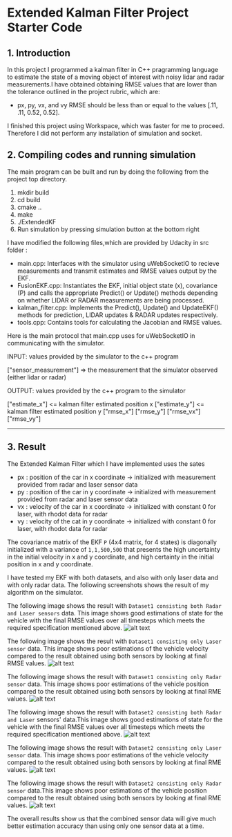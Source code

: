# Extended Kalman Filter Project Starter Code

## 1. Introduction

In this project I programmed a kalman filter in C++ pragramming language to estimate the state of a moving object of interest with noisy lidar and radar measurements.I have obtained obtaining RMSE values that are lower than the tolerance outlined in the project rubric, which are:
- px, py, vx, and vy RMSE should be less than or equal to the values [.11, .11, 0.52, 0.52].

I finished this project using Workspace, which was faster for me to proceed. Therefore I did not perform any installation of simulation and socket.

[image1]: ./Dataset1_both.PNG "Dataset1 with Radar and Laser"
[image2]: ./Dataset1_onlyLaser.PNG "Dataset1 with only Laser"
[image3]: ./Dataset1_onlyRadar.PNG "Dataset1 with only Radar"
[image4]: ./Dataset2_both.PNG "Dataset2 with Radar and Laser"
[image5]: ./Dataset2_onlyLaser.PNG "Dataset2 with only Laser"
[image6]: ./Dataset2_onlyRadar.PNG "Dataset2 with only Radar"

## 2. Compiling codes and running simulation

The main program can be built and run by doing the following from the project top directory. 

1. mkdir build
2. cd build
3. cmake ..
4. make
5. ./ExtendedKF
6. Run simulation by pressing simulation button at the bottom right

I have modified the following files,which are provided by Udacity in src folder :

- main.cpp: Interfaces with the simulator using uWebSocketIO to recieve measurements and transmit estimates and RMSE values output by the EKF.
- FusionEKF.cpp: Instantiates the EKF, initial object state (x), covariance (P) and calls the appropriate Predict() or Update() methods depending on whether LIDAR or RADAR measurements are being processed.
- kalman_filter.cpp: Implements the Predict(), Update() and UpdateEKF() methods for prediction, LIDAR updates & RADAR updates respectively.
- tools.cpp: Contains tools for calculating the Jacobian and RMSE values.

Here is the main protocol that main.cpp uses for uWebSocketIO in communicating with the simulator.

INPUT: values provided by the simulator to the c++ program

["sensor_measurement"] => the measurement that the simulator observed (either lidar or radar)


OUTPUT: values provided by the c++ program to the simulator

["estimate_x"] <= kalman filter estimated position x
["estimate_y"] <= kalman filter estimated position y
["rmse_x"]
["rmse_y"]
["rmse_vx"]
["rmse_vy"]

---
## 3. Result

The Extended Kalman Filter which I have implemented uses the sates
- px : position of the car in x coordinate -> initialized with measurement provided from radar and laser sensor data
- py : position of the car in y coordinate -> initialized with measurement provided from radar and laser sensor data
- vx : velocity of the car in x coordinate -> initialized with constant 0 for laser, with rhodot data for radar 
- vy : velocity of the cat in y coordinate -> initialized with constant 0 for laser, with rhodot data for radar 

The covariance matrix of the EKF `P` (4x4 matrix, for 4 states) is diagonally initialized with a variance of `1,1,500,500` that presents the high uncertainty in the initial velocity in x and y coordinate, and high certainty in the initial position in x and y coordinate.

I have tested my EKF with both datasets, and also with only laser data and with only radar data. The following screenshots shows the result of my algorithm on the simulator. 

The following image shows the result with `Dataset1 consisting both Radar and Laser sensors` data. This image shows good estimations of state for the vehicle with the final RMSE values over all timesteps which meets the required specification mentioned above. 
![alt text][image1] 

The following image shows the result with `Dataset1 consisting only Laser sensor` data. This image shows poor estimations of  the vehicle velocity compared to the result obtained using both sensors by looking at final RMSE values.
![alt text][image2] 

The following image shows the result with `Dataset1 consisting only Radar sensor` data. This image shows poor estimations of  the vehicle position compared to the result obtained using both sensors by looking at final RME values.
![alt text][image3]

The following image shows the result with `Dataset2 consisting both Radar and Laser` sensors' data.This image shows good estimations of state for the vehicle with the final RMSE values over all timesteps which meets the required specification mentioned above. 
![alt text][image4] 

The following image shows the result with `Dataset2 consisting only Laser sensor` data. This image shows poor estimations of the vehicle velocity compared to the result obtained using both sensors by looking at final RME values.
![alt text][image5] 

The following image shows the result with `Dataset2 consisting only Radar sensor` data.This image shows poor estimations of  the vehicle position compared to the result obtained using both sensors by looking at final RME values.
![alt text][image6]

The overall results show us that the combined sensor data will give much better estimation accuracy than using only one sensor data at a time. 
